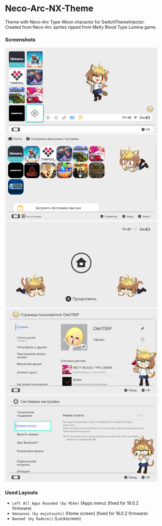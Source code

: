 # Neco-Arc-NX-Theme
Theme with Neco-Arc Type-Moon character for SwitchThemeInjector. Created from Neco-Arc sprites ripped from Melty Blood Type Lumina game.

### Screenshots
![Home Screen](https://raw.githubusercontent.com/OleSTEEP/Neco-Arc-NX-Theme/master/.github/screenshots/home.jpg "Home Screen")
![All Apps Menu](https://raw.githubusercontent.com/OleSTEEP/Neco-Arc-NX-Theme/master/.github/screenshots/apps.jpg "All Apps Menu")
![Lockscreen](https://raw.githubusercontent.com/OleSTEEP/Neco-Arc-NX-Theme/master/.github/screenshots/lockscreen.jpg "Lockscreen")
![User Page](https://raw.githubusercontent.com/OleSTEEP/Neco-Arc-NX-Theme/master/.github/screenshots/user.jpg "User Page")
![Settings](https://raw.githubusercontent.com/OleSTEEP/Neco-Arc-NX-Theme/master/.github/screenshots/settings.jpg "Settings")

### Used Layouts
* `Left All Apps Rounded (by M1ke)` (Apps menu) (fixed for 16.0.2 firmware)
* `Hanazono (by majutsushi)` (Home screen) (fixed for 16.0.2 firmware)
* `Banned (by Radorei)` (Lockscreen)
